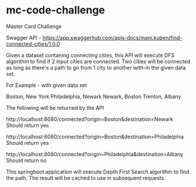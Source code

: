# mc-code-challenge

Master Card Challenge

Swagger API - https://app.swaggerhub.com/apis-docs/mani.kuben/find-connected-cities/1.0.0

Given a dataset contaning connecting cities, this API will execute DFS algorithm to find if 2 input cities are connected. Two cities will be connected as long as there's a path to go from 1 city to another with-in the given data set.

For Example - with given data set

Boston, New York Philadelphia, Newark Newark, Boston Trenton, Albany

The following will be returned by the API

http://localhost:8080/connected?origin=Boston&destination=Newark Should return yes

http://localhost:8080/connected?origin=Boston&destination=Philadelphia Should return yes

http://localhost:8080/connected?origin=Philadelphia&destination=Albany Should return no

This springboot application will execute Depth First Search algorithm to find the path. The result will be cached to use in subsequent requests.
